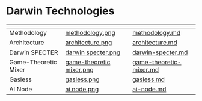 # Darwin Technologies

<table data-view="cards"><thead><tr><th></th><th data-hidden data-card-cover data-type="files"></th><th data-hidden data-card-target data-type="content-ref"></th></tr></thead><tbody><tr><td>Methodology</td><td><a href="../../.gitbook/assets/methodology.png">methodology.png</a></td><td><a href="methodology.md">methodology.md</a></td></tr><tr><td>Architecture</td><td><a href="../../.gitbook/assets/architecture.png">architecture.png</a></td><td><a href="architecture.md">architecture.md</a></td></tr><tr><td>Darwin SPECTER</td><td><a href="../../.gitbook/assets/darwin specter.png">darwin specter.png</a></td><td><a href="darwin-ai-compute-network/darwin-specter.md">darwin-specter.md</a></td></tr><tr><td>Game-Theoretic Mixer</td><td><a href="../../.gitbook/assets/game-theoretic mixer.png">game-theoretic mixer.png</a></td><td><a href="darwin-ai-compute-network/game-theoretic-mixer.md">game-theoretic-mixer.md</a></td></tr><tr><td>Gasless</td><td><a href="../../.gitbook/assets/gasless.png">gasless.png</a></td><td><a href="darwin-ai-compute-network/gasless.md">gasless.md</a></td></tr><tr><td>AI Node</td><td><a href="../../.gitbook/assets/ai node.png">ai node.png</a></td><td><a href="darwin-ai-compute-network/ai-node.md">ai-node.md</a></td></tr></tbody></table>
